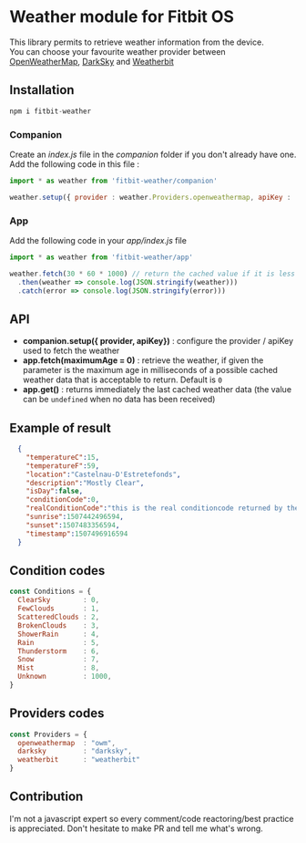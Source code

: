 # Weather module for Fitbit OS

This library permits to retrieve weather information from the device.  
You can choose your favourite weather provider between [OpenWeatherMap](http://api.openweathermap.org), [DarkSky](https://api.darksky.net) and [Weatherbit](https://www.weatherbit.io/)

## Installation

```javascript
npm i fitbit-weather
```

### Companion

Create an *index.js* file in the *companion* folder if you don't already have one.  
Add the following code in this file :

```javascript
import * as weather from 'fitbit-weather/companion'

weather.setup({ provider : weather.Providers.openweathermap, apiKey : 'YOUR_KEY' })
```
### App

Add the following code in your *app/index.js* file

```javascript
import * as weather from 'fitbit-weather/app'

weather.fetch(30 * 60 * 1000) // return the cached value if it is less than 30 minutes old 
  .then(weather => console.log(JSON.stringify(weather)))
  .catch(error => console.log(JSON.stringify(error)))
```

## API

* **companion.setup({ provider, apiKey})** : configure the provider / apiKey used to fetch the weather
* **app.fetch(maximumAge = 0)** : retrieve the weather, if given the parameter is the maximum age in milliseconds of a possible cached weather data that is acceptable to return. Default is `0`
* **app.get()** : returns immediately the last cached weather data (the value can be `undefined` when no data has been received)

## Example of result
```json
  {
    "temperatureC":15,
    "temperatureF":59,
    "location":"Castelnau-D'Estretefonds",
    "description":"Mostly Clear",
    "isDay":false,
    "conditionCode":0,
    "realConditionCode":"this is the real conditioncode returned by the provider",
    "sunrise":1507442496594,
    "sunset":1507483356594,
    "timestamp":1507496916594
  }
```

## Condition codes
```javascript
const Conditions = {
  ClearSky        : 0,
  FewClouds       : 1,
  ScatteredClouds : 2,
  BrokenClouds    : 3,
  ShowerRain      : 4,
  Rain            : 5,
  Thunderstorm    : 6,
  Snow            : 7,
  Mist            : 8,
  Unknown         : 1000,
}
```
## Providers codes
```javascript
const Providers = {
  openweathermap  : "owm",
  darksky         : "darksky",
  weatherbit      : "weatherbit"
}
```

## Contribution

I'm not a javascript expert so every comment/code reactoring/best practice is appreciated. Don't hesitate to make PR and tell me what's wrong.
